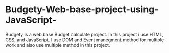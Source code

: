 # Budgety-Web-base-project-using-JavaScript-
Budgety is a web base Budget calculate project. In this project i use HTML, CSS, and JavaScript. I use DOM and Event manegment method for multiple work and also use multiple method in this project.
